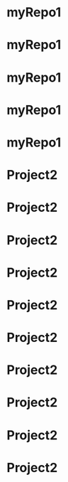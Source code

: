 # myRepo1
# myRepo1
# myRepo1
# myRepo1
# myRepo1
# Project2
# Project2
# Project2
# Project2
# Project2
# Project2
# Project2
# Project2
# Project2
# Project2
